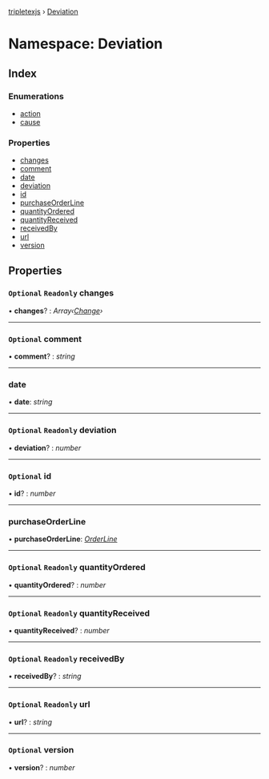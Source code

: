 [tripletexjs](../README.md) › [Deviation](deviation.md)

# Namespace: Deviation

## Index

### Enumerations

* [action](../enums/deviation.action.md)
* [cause](../enums/deviation.cause.md)

### Properties

* [changes](deviation.md#optional-readonly-changes)
* [comment](deviation.md#optional-comment)
* [date](deviation.md#date)
* [deviation](deviation.md#optional-readonly-deviation)
* [id](deviation.md#optional-id)
* [purchaseOrderLine](deviation.md#purchaseorderline)
* [quantityOrdered](deviation.md#optional-readonly-quantityordered)
* [quantityReceived](deviation.md#optional-readonly-quantityreceived)
* [receivedBy](deviation.md#optional-readonly-receivedby)
* [url](deviation.md#optional-readonly-url)
* [version](deviation.md#optional-version)

## Properties

### `Optional` `Readonly` changes

• **changes**? : *Array‹[Change](change.md)›*

___

### `Optional` comment

• **comment**? : *string*

___

###  date

• **date**: *string*

___

### `Optional` `Readonly` deviation

• **deviation**? : *number*

___

### `Optional` id

• **id**? : *number*

___

###  purchaseOrderLine

• **purchaseOrderLine**: *[OrderLine](../interfaces/orderline.md)*

___

### `Optional` `Readonly` quantityOrdered

• **quantityOrdered**? : *number*

___

### `Optional` `Readonly` quantityReceived

• **quantityReceived**? : *number*

___

### `Optional` `Readonly` receivedBy

• **receivedBy**? : *string*

___

### `Optional` `Readonly` url

• **url**? : *string*

___

### `Optional` version

• **version**? : *number*
